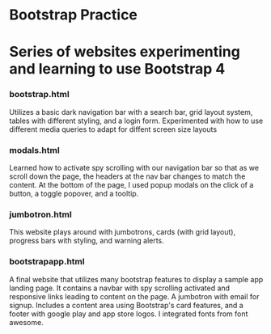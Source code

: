 # Bootstrap Practice
# Series of websites experimenting and learning to use Bootstrap 4

<h3>bootstrap.html</h3>
Utilizes a basic dark navigation bar with a search bar, grid layout system, tables with different styling, and a login form.  Experimented with how to use different media queries to adapt for diffent screen size layouts

<h3>modals.html</h3>
Learned how to activate spy scrolling with our navigation bar so that as we scroll down the page, the headers at the nav bar changes to match the content.  At the bottom of the page, I used popup modals on the click of a button, a toggle popover, and a tooltip.

<h3>jumbotron.html</h3>
This website plays around with jumbotrons, cards (with grid layout), progress bars with styling, and warning alerts.

<h3>bootstrapapp.html</h3>
A final website that utilizes many bootstrap features to display a sample app landing page.  It contains a navbar with spy scrolling activated and responsive links leading to content on the page.  A jumbotron with email for signup.  Includes a content area using Bootstrap's card features, and a footer with google play and app store logos.  I integrated fonts from font awesome.